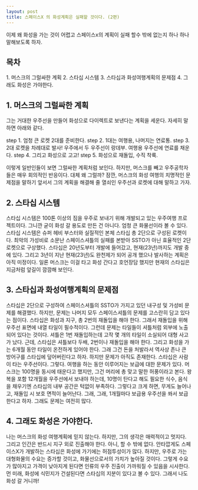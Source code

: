 ```yaml
---
layout: post
title: 스페이스X 의 화성계획은 실패할 것이다. (2편)
---
```


이제 왜 화성을 가는 것이 어렵고 스페이스x의 계획이 실패 할수 밖에 없는지 하나 하나 말해보도록 하자.

<h2>목차</h2>
1. 머스크의 그럴싸한 계획
2. 스타십 시스템
3. 스타십과 화성여행계획의 문제점
4. 그래도 화성은 가야한다.


<h2>1. 머스크의 그럴싸한 계획</h2>
그는 거대한 우주선을 만들어 화성으로 다이렉트로 보낸다는 계획을 세운다.
자세히 말하면 아래와 같다.

step 1. 엄청 큰 로켓 2대를 준비한다.
step 2. 1대는 여행용, 나머지는 연료통.
step 3. 2대 로켓을 차례대로 발사! 우주에서 두 우주선이 랑데부. 여행용 우주선에 연료를 채운다.
step 4. 그리고 화성으로 고고!
step 5. 화성으로 재돌입, 수직 착륙.  

이렇게 일반인들이 보면 그럴싸한 계획처럼 보인다.
하지만, 머스크를 빼고 우주공학자들은 매우 회의적인 반응이다.
대체 왜 그럴까?  잠깐, 머스크의 화성 여행의 치명적인 문제점을 말하기 앞서서 그의 계획을 해결해 줄 열쇠인 우주선과 로켓에 대해 말하고 가자.



<h2>2. 스타십 시스템</h2>
스타십 시스템은 100톤 이상의 짐을 우주로 보내기 위해 개발되고 있는 우주여행 프로젝트이다.
그니깐 굳이 화성 갈 용도로 만든 건 아니다. 엄청 큰 화물선이라 볼 수 있다.
스타십 시스템은 슈퍼 헤비 부스터와 실질적인 본체 스타십 총 2단으로 구성된 로켓이다.
최악의 가성비로 소문난 스페이스셔틀의 실패를 본받아 SSTO가 아닌 효율적인 2단 로켓으로 구상했다.
스타십은 20년도부터 개발에 들어갔고, 현재(23년)까지도 개발 중에 있다.
그리고 3년이 지난 현재(23년)도 완천제가 되어 공개 했으나 발사하는 계획은 아직 미정이다.
일론 머스크는 이걸 타고 화성 간다고 호언장담 했지만 현재의 스타십은 지금처럼 앞길이 깜깜해 보인다. 



<h2>3. 스타십과 화성여행계획의 문제점</h2>
스타십은 2단으로 구성하여 스페이스셔틀의 SSTO가 가지고 있던 내구성 및 가성비 문제를 해결했다.
하지만, 문제는 나머지 모두 스페이스셔틀의 문제를 고스란히 담고 있다는 점이다.
스타십은 화성과 지구, 총 2번의 재돌입을 해야 한다.
그래서 재돌입을 위해 우주선 표면에 내열 타일이 필수적이다.
그런데 문제는 타일들이 셔틀처럼 외부에 노출되어 있다는 것이다. 
셔틀은 1번 재돌입하는데 고작 몇 개의 타일이 소실되어 대형 사고가 났다.
근데, 스타십은 셔틀보다 두배, 2번이나 재돌입을 해야 한다. 그리고 화성을 가는 6개월 동안 타일이 온전하게 있어야 한다.
그래 그건 돈을 처발라서 역사상 존나 큰 방어구를 스타십에 덮어버린다고 하자. 하지만 문제가 아직도 존재한다.
스타십은 사람이 타는 우주선이다. 그렇다. 여행을 하는 동안 이루어지는 보급에 대한 문제가 있다.
머스크는 100명을 동시에 태운다고 했지만, 그건 머리에 총 맞고 말한 허풍이라고 본다.
왕복을 포함 12개월을 우주선에서 보내야 하는데, 10명이 탄다고 해도 필요한 식수, 음식을 채우기엔
스타십의 내부 공간은 턱없이 부족하다. 그렇다고 크게 하면, 무게도 늘어나고, 재돌입 시 보호 면적이 늘어난다.
그래, 그래, 1개월마다 보급용 우주선을 쏴서 보급한다고 하자. 그래도 문제는 여전히 많다.



<h2>4. 그래도 화성은 가야한다.</h2>
나는 머스크의 화성 여행계획에 믿지 않는다. 하지만, 그의 생각은 매력적이고 멋지다.
그리고 인간은 반드시 지구 외로 진출해야 한다. 아니, 할 수 밖에 없다.
안타깝게도 스페이스X가 개발하는 스타십은 화성에 가기에는 허점투성이가 많다.  
하지만, 우주로 가는 대형화물의 수요는 증가할 것이고, 화물선으로서의 가치가 높아질 것이다.
그렇게 수요가 많아지고 가격이 낮아지게 된다면 인류의 우주 진출이 가까워질 수 있음을 시사한다.
먼 미래, 화성에 식민지가 건설된다면 스타십의 지분이 있다고 볼 수 있다.
그래서 나도 화성 갈 거니까!


